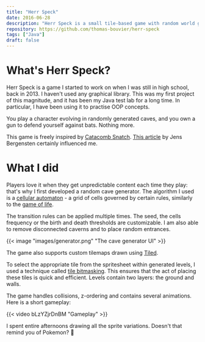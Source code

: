```yaml
---
title: "Herr Speck"
date: 2016-06-28
description: "Herr Speck is a small tile-based game with random world generation and a dynamic light engine."
repository: https://github.com/thomas-bouvier/herr-speck
tags: ["Java"]
draft: false
---
```


# What's Herr Speck?

Herr Speck is a game I started to work on when I was still in high school, back in 2013. I haven't used any graphical library. This was my first project of this magnitude, and it has been my Java test lab for a long time. In particular, I have been using it to practise OOP concepts.

You play a character evolving in randomly generated caves, and you own a gun to defend yourself against bats. Nothing more.

This game is freely inspired by [Catacomb Snatch](https://catacombsnatch.net). [This article](https://mojang.com/2012/02/how-to-use-the-catacomb-snatch-source-code) by Jens Bergensten certainly influenced me.

# What I did

Players love it when they get unpredictable content each time they play: that's why I first developed a random cave generator. The algorithm I used is a [cellular automaton](https://en.wikipedia.org/wiki/Cellular_automaton) - a grid of cells governed by certain rules, similarly to the [game of life](https://en.wikipedia.org/wiki/Conway%27s_Game_of_Life).

The transition rules can be applied multiple times. The seed, the cells frequency or the birth and death thresholds are customizable. I am also able to remove disconnected caverns and to place random entrances.

{{< image "images/generator.png" "The cave generator UI" >}}

The game also supports custom tilemaps drawn using [Tiled](http://www.mapeditor.org).

To select the appropriate tile from the spritesheet within generated levels, I used a technique called [tile bitmasking](https://gamedevelopment.tutsplus.com/tutorials/how-to-use-tile-bitmasking-to-auto-tile-your-level-layouts--cms-25673). This ensures that the act of placing these tiles is quick and efficient. Levels contain two layers: the ground and walls.

The game handles collisions, z-ordering and contains several animations. Here is a short gameplay:

{{< video bLzYZjrDnBM "Gameplay" >}}

I spent entire afternoons drawing all the sprite variations. Doesn't that remind you of Pokemon? 🙂
